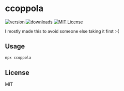 # ccoppola

[![version](https://img.shields.io/npm/v/ccoppola.svg?style=flat-square)](http://npm.im/ccoppola)
[![downloads](https://img.shields.io/npm/dm/ccoppola.svg?style=flat-square)](http://npm-stat.com/charts.html?package=ccoppola&from=2015-08-01)
[![MIT License](https://img.shields.io/npm/l/ccoppola.svg?style=flat-square)](http://opensource.org/licenses/MIT)

I mostly made this to avoid someone else taking it first :-)

## Usage

```bash
npx ccoppola
```

## License

MIT
